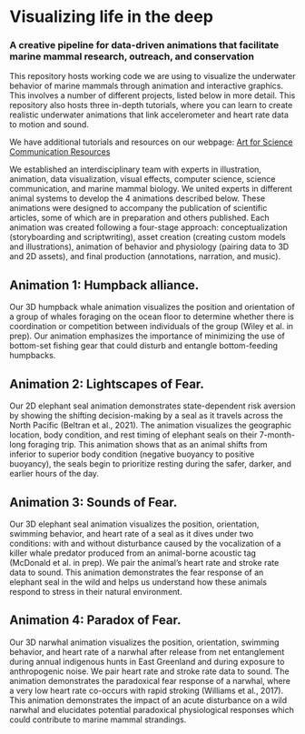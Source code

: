 # Visualizing life in the deep
### A creative pipeline for data-driven animations that facilitate marine mammal research, outreach, and conservation

This repository hosts working code we are using to visualize the underwater behavior of marine mammals through animation and interactive graphics. This involves a number of different projects, listed below in more detail. This repository also hosts three in-depth tutorials, where you can learn to create realistic underwater animations that link accelerometer and heart rate data to motion and sound. 

We have additional tutorials and resources on our webpage: [Art for Science Communication Resources](https://jessiekb.com/resources)

We established an interdisciplinary team with experts in illustration, animation, data visualization, visual effects, computer science, science communication, and marine mammal biology. We united experts in different animal systems to develop the 4 animations described below. These animations were designed to accompany the publication of scientific articles, some of which are in preparation and others published. Each animation was created following a four-stage approach: conceptualization (storyboarding and scriptwriting), asset creation (creating custom models and illustrations), animation of behavior and physiology (pairing data to 3D and 2D assets), and final production (annotations, narration, and music).

## Animation 1: Humpback alliance. 
Our 3D humpback whale animation visualizes the position and orientation of a group of whales foraging on the ocean floor to determine whether there is coordination or competition between individuals of the group (Wiley et al. in prep). Our animation emphasizes the importance of minimizing the use of bottom-set fishing gear that could disturb and entangle bottom-feeding humpbacks.

## Animation 2: Lightscapes of Fear. 
Our 2D elephant seal animation demonstrates state-dependent risk aversion by showing the shifting decision-making by a seal as it travels across the North Pacific (Beltran et al., 2021). The animation visualizes the geographic location, body condition, and rest timing of elephant seals on their 7-month-long foraging trip. This animation shows that as an animal shifts from inferior to superior body condition (negative buoyancy to positive buoyancy), the seals begin to prioritize resting during the safer, darker, and earlier hours of the day. 

## Animation 3: Sounds of Fear. 
Our 3D elephant seal animation visualizes the position, orientation, swimming behavior, and heart rate of a seal as it dives under two conditions: with and without disturbance caused by the vocalization of a killer whale predator produced from an animal-borne acoustic tag (McDonald et al. in prep). We pair the animal’s heart rate and stroke rate data to sound. This animation demonstrates the fear response of an elephant seal in the wild and helps us understand how these animals respond to stress in their natural environment.

## Animation 4: Paradox of Fear. 
Our 3D narwhal animation visualizes the position, orientation, swimming behavior, and heart rate of a narwhal after release from net entanglement during annual indigenous hunts in East Greenland and during exposure to anthropogenic noise. We pair heart rate and stroke rate data to sound. The animation demonstrates the paradoxical fear response of a narwhal, where a very low heart rate co-occurs with rapid stroking (Williams et al., 2017). This animation demonstrates the impact of an acute disturbance on a wild narwhal and elucidates potential paradoxical physiological responses which could contribute to marine mammal strandings.
